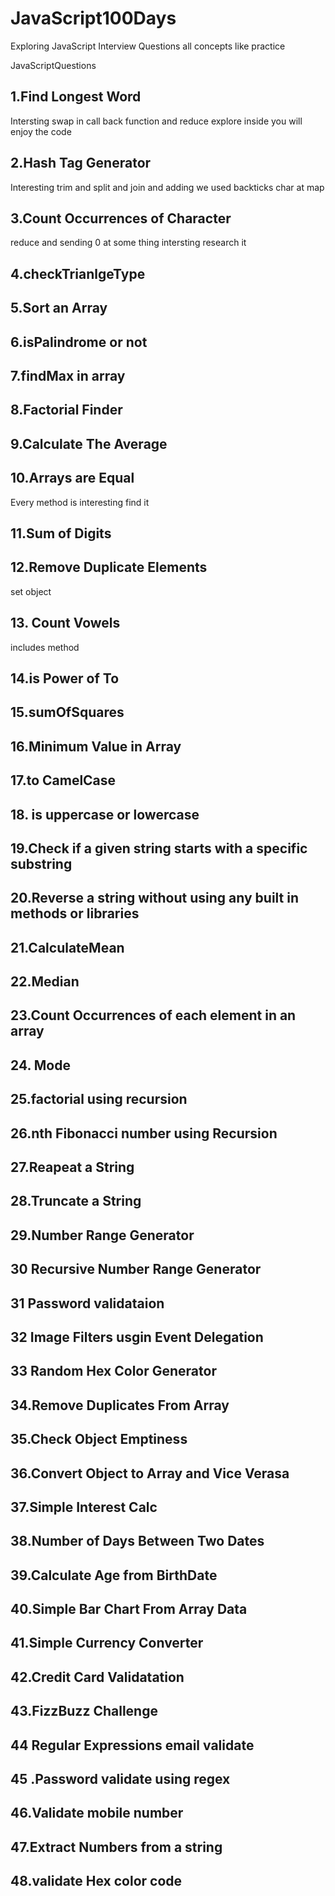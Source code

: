 # JavaScript100Days
Exploring JavaScript Interview Questions all concepts like practice 


JavaScriptQuestions
## 1.Find Longest Word
 Intersting swap in call back function and reduce explore inside you will enjoy the code 
## 2.Hash Tag Generator
 Interesting trim and split and join and adding we used backticks char at map 
## 3.Count Occurrences of Character
 reduce and sending 0 at some thing intersting research it 
## 4.checkTrianlgeType 
## 5.Sort an Array
## 6.isPalindrome or not
## 7.findMax in array
## 8.Factorial Finder
## 9.Calculate The Average
## 10.Arrays are Equal 
Every method is interesting find it 
## 11.Sum of Digits
## 12.Remove Duplicate Elements
 set object 
 ## 13. Count Vowels
  includes method
  ## 14.is Power of To
  ## 15.sumOfSquares
  ## 16.Minimum Value in Array
  ## 17.to CamelCase
  ## 18. is uppercase or lowercase
  ## 19.Check if a given string starts with a specific substring
  ## 20.Reverse a string without using any built in methods or libraries 
  ## 21.CalculateMean
  ## 22.Median
  ## 23.Count Occurrences of each element in an array
  ## 24. Mode
  ## 25.factorial using recursion
  ## 26.nth Fibonacci number using Recursion
  ## 27.Reapeat a String 
  ## 28.Truncate a String
  ## 29.Number Range Generator
  ## 30 Recursive Number Range Generator
  ## 31 Password validataion
  ## 32 Image Filters usgin Event Delegation
## 33 Random Hex Color Generator
## 34.Remove Duplicates From Array 
## 35.Check Object Emptiness
## 36.Convert Object to Array and Vice Verasa
## 37.Simple Interest Calc
## 38.Number of Days Between Two Dates
## 39.Calculate Age from BirthDate
## 40.Simple Bar Chart From Array Data
## 41.Simple Currency Converter
## 42.Credit Card Validatation
## 43.FizzBuzz Challenge
## 44 Regular Expressions email validate
## 45 .Password validate using regex
## 46.Validate mobile number
## 47.Extract Numbers from a string 
## 48.validate Hex color code 